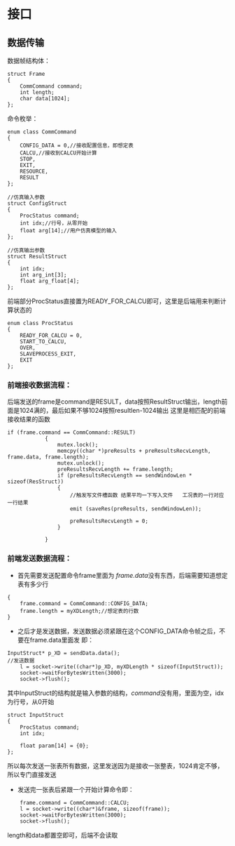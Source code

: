 # 接口
## 数据传输
数据帧结构体：
```
struct Frame
{
	CommCommand command;
	int length;
	char data[1024];
};
```
命令枚举：
```
enum class CommCommand
{
	CONFIG_DATA = 0,//接收配置信息，即想定表
	CALCU,//接收到CALCU开始计算
	STOP,
	EXIT,
	RESOURCE,
	RESULT
};
```

```
//仿真输入参数
struct ConfigStruct
{
	ProcStatus command;
	int idx;//行号，从零开始
	float arg[14];//用户仿真模型的输入
};

//仿真输出参数
struct ResultStruct
{
	int idx;
	int arg_int[3];
	float arg_float[4];
};
```
前端部分ProcStatus直接置为READY_FOR_CALCU即可，这里是后端用来判断计算状态的
```
enum class ProcStatus
{
	READY_FOR_CALCU = 0,
	START_TO_CALCU,
	OVER,
	SLAVEPROCESS_EXIT,
	EXIT
};
```
### 前端接收数据流程：
后端发送的frame是command是RESULT，data按照ResultStruct输出，length前面是1024满的，最后如果不够1024按照resultlen-1024输出
这里是相匹配的前端接收结果的函数
```
if (frame.command == CommCommand::RESULT)
			{
				mutex.lock();
				memcpy((char *)preResults + preResultsRecvLength, frame.data, frame.length);
				mutex.unlock();
				preResultsRecvLength += frame.length;
				if (preResultsRecvLength == sendWindowLen * sizeof(ResStruct))
				{
					//触发写文件槽函数 结果平均一下写入文件   工况表的一行对应一行结果  
					emit (saveRes(preResults, sendWindowLen));
				
					preResultsRecvLength = 0;
				}

			}
```
### 前端发送数据流程：
* 首先需要发送配置命令frame里面为 *frame.data*没有东西，后端需要知道想定表有多少行
```
{
    frame.command = CommCommand::CONFIG_DATA;
    frame.length = myXDLength;//想定表的行数
}
```
* 之后才是发送数据，发送数据必须紧跟在这个CONFIG_DATA命令帧之后，不要在frame.data里面发
即：
```
InputStruct* p_XD = sendData.data();
//发送数据
	l = socket->write((char*)p_XD, myXDLength * sizeof(InputStruct));
	socket->waitForBytesWritten(3000);
	socket->flush();
```
其中InputStruct的结构就是输入参数的结构，*command*没有用，里面为空，idx为行号，从0开始
```
struct InputStruct
{
	ProcStatus command;
	int idx;

	float param[14] = {0};
};
```
所以每次发送一张表所有数据，这里发送因为是接收一张整表，1024肯定不够，所以专门直接发送
* 发送完一张表后紧跟一个开始计算命令即：
```
	frame.command = CommCommand::CALCU;
	l = socket->write((char*)&frame, sizeof(frame));
	socket->waitForBytesWritten(3000);
	socket->flush();
```
length和data都置空即可，后端不会读取
